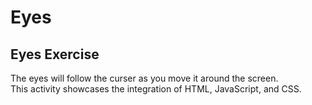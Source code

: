# Eyes
## Eyes Exercise
<p> The eyes will follow the curser as you move it around the screen. <br> This activity showcases the integration of HTML, JavaScript, and CSS. </p>
